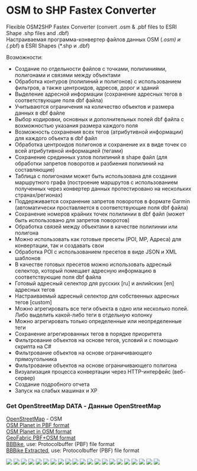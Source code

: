 # OSM to SHP Fastex Converter

Flexible OSM2SHP Fastex Converter (convert .osm &amp; .pbf files to ESRI Shape .shp files and .dbf)   
Настраиваемая программа-конвертер файлов данных OSM (*.osm) и (*.pbf) в ESRI Shapes (*.shp и .dbf) 

Возможности:
- Создание по отдельности файлов с точками, полилиниями, полигонами и связями между объектами
- Обработка контуров (полилиний и полигонов) с использованием фильтров, а также центроидов, адресов, дорог и зданий
- Выделение адресной информации (сохранение адресных тегов в соответствующие поля dbf файла)
- Учитываются ограничения на количество объектов и размера данных в dbf файле
- Выбор кодировки, основных и дополнительных полей dbf файла с вохможностью указания размера каждого поля
- Возможность сохранения всех тегов (атрибутивной информации) для каждого объекта в dbf файл
- Обработка центроидов полигонов и сохранение их в виде точек со всей атрибутивной информацией (тегами)
- Сохранение срединных узлов полилиний в shape файл (для обработки запретов поворотов и разбиения полилиний на составляющие)
- Таблица с полигонами может быть использована для создания маршрутного графа (построение маршрутов с использованием полученных через конвертер данных протестировано на нескольких странах/регионах)
- Поддерживается сохранение запретов поворотов в формате Garmin (автоматически проставляется в соответствующие поля dbf файла)
- Сохранение номеров крайних точек полилинии в dbf файл (может быть использовано для запретов поворотов)
- Обработка связей между объектами в качестве полилинии или полигона
- Можно использовать как готовые пресеты (POI, MP, Адреса) для конвертации, так и создавать свои
- Обработка POI с использованием пресетов в виде JSON и XML шаблонов
- В качестве готовых пресетов можно использовать адресный селектор, который помещает адресную информацию в соответствующие поля dbf файла   
- Готовый адресный селектор для русских [ru] и анлийских [en] адресных тегов
- Настраиваемый адресный селектор для собственных адресных тегов [custom]
- Можно агрегировать все теги объекта в одно или несколько полей. Либо выделить какой-либо теги в отдельную колонку
- Можно агрегировать только определенные или неопределенные теги
- Сохранение агрегированных тегов в порядке приоритета
- Фильтрование объектов на основе тегов, условий и с помощью скрипта на C#
- Фильтрование объектов на основе ограничивающего прямоугольника
- Фильтрование объектов на основе ограничивающего полигона
- Визуализация процесса конвертации через HTTP-интерфейс (веб-сервер)
- Создание подробного отчета
- Запуск на слабых машинах и XP

### Get OpenStreetMap DATA - Данные OpenStreetMap

[OpenStreetMap](https://www.openstreetmap.org/export) - OSM        
[OSM Planet in PBF format](https://planet.openstreetmap.org/pbf/)     
[OSM Planet in OSM format](https://planet.openstreetmap.org/planet/)    
[GeoFabric PBF+OSM format](https://download.geofabrik.de/)    
[BBBike](https://extract.bbbike.org/), use:  Protocolbuffer (PBF) file format       
[BBBike Extracted](https://download.bbbike.org/osm/extract/), use:  Protocolbuffer (PBF) file format   

<img src="window1.png"/>
<img src="window2.png"/>
<img src="window3.png"/>
<img src="window4.png"/>
<img src="window5.png"/>
<img src="window6.png"/>
<img src="window7.png"/>
<img src="window8.png"/>
<img src="window9.png"/>
<img src="windowA.png"/>
<img src="windowB.png"/>
<img src="windowC.png"/>

<img src="wind2_01.png"/>
<img src="wind2_02.png"/>
<img src="wind2_03.png"/>
<img src="wind2_04.png"/>
<img src="wind2_05.png"/>
<img src="wind2_06.png"/>
<img src="wind2_07.png"/>
<img src="wind2_08.png"/>
<img src="wind2_09.png"/>
